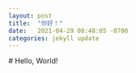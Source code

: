 ```yaml
---
layout: post
title:  "你好！"
date:   2021-04-29 08:48:05 -0700
categories: jekyll update
---
```

<head>
<script data-ad-client="ca-pub-6604337088081875" async src="https://pagead2.googlesyndication.com/pagead/js/adsbygoogle.js"></script>
</head>
# Hello, World!